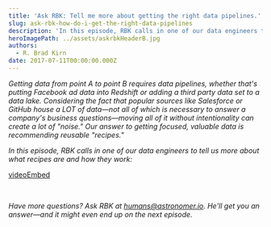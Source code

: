 ```yaml
---
title: 'Ask RBK: Tell me more about getting the right data pipelines.'
slug: ask-rbk-how-do-i-get-the-right-data-pipelines
description: 'In this episode, RBK calls in one of our data engineers to tell us more about what they are and how they work. '
heroImagePath: ../assets/askrbkHeaderB.jpg
authors:
  - R. Brad Kirn
date: 2017-07-11T00:00:00.000Z
---
```

<!-- markdownlint-disable-file -->
_Getting data from point A to point B requires data pipelines, whether that's putting Facebook ad data into Redshift or adding a third party data set to a data lake. Considering the fact that popular sources like Salesforce or GitHub house a LOT of data—not all of which is necessary to answer a company's business questions—moving all of it without intentionality can create a lot of "noise." Our answer to getting focused, valuable data is recommending reusable "recipes."_

_In this episode, RBK calls in one of our data engineers to tell us more about what recipes are and how they work:&nbsp;_

[videoEmbed](https://www.youtube.com/embed/6YXxnlEwoBg)

&nbsp;

_Have more questions? Ask RBK at [humans@astronomer.io](mailto:humans@astronomer.io). He'll get you an answer—and it might even end up on the next episode._&nbsp;&nbsp;

